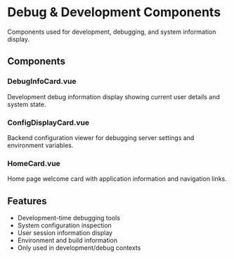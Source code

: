 # Debug & Development Components

Components used for development, debugging, and system information display.

## Components

### DebugInfoCard.vue
Development debug information display showing current user details and system state.

### ConfigDisplayCard.vue  
Backend configuration viewer for debugging server settings and environment variables.

### HomeCard.vue
Home page welcome card with application information and navigation links.

## Features
- Development-time debugging tools
- System configuration inspection
- User session information display
- Environment and build information
- Only used in development/debug contexts
